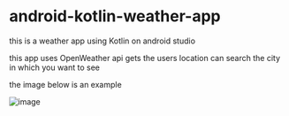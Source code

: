 # android-kotlin-weather-app

this is a weather app using Kotlin on android studio 

this app uses OpenWeather api
gets the users location 
can search the city in which you want to see 

the image below is an example 

![image](https://user-images.githubusercontent.com/81790372/207474624-1b7bbbee-4670-41fe-b3ea-d922e6a41631.png)
